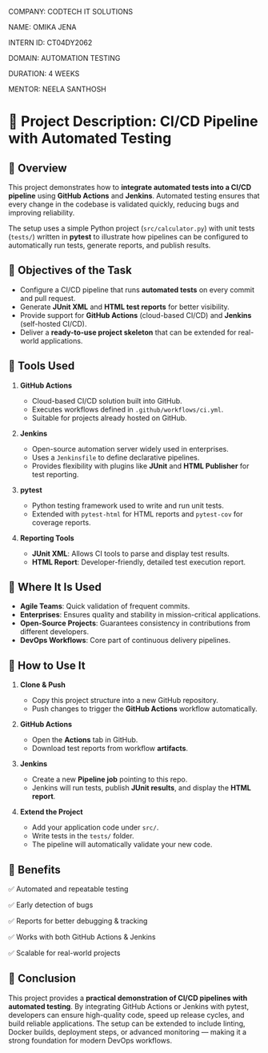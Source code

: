 COMPANY: CODTECH IT SOLUTIONS

NAME: OMIKA JENA

INTERN ID: CT04DY2062

DOMAIN: AUTOMATION TESTING

DURATION: 4 WEEKS

MENTOR: NEELA SANTHOSH

# 📌 Project Description: CI/CD Pipeline with Automated Testing

## 🔹 Overview

This project demonstrates how to **integrate automated tests into a CI/CD pipeline** using **GitHub Actions** and **Jenkins**. Automated testing ensures that every change in the codebase is validated quickly, reducing bugs and improving reliability.

The setup uses a simple Python project (`src/calculator.py`) with unit tests (`tests/`) written in **pytest** to illustrate how pipelines can be configured to automatically run tests, generate reports, and publish results.


## 🔹 Objectives of the Task

* Configure a CI/CD pipeline that runs **automated tests** on every commit and pull request.
* Generate **JUnit XML** and **HTML test reports** for better visibility.
* Provide support for **GitHub Actions** (cloud-based CI/CD) and **Jenkins** (self-hosted CI/CD).
* Deliver a **ready-to-use project skeleton** that can be extended for real-world applications.

## 🔹 Tools Used

1. **GitHub Actions**

   * Cloud-based CI/CD solution built into GitHub.
   * Executes workflows defined in `.github/workflows/ci.yml`.
   * Suitable for projects already hosted on GitHub.

2. **Jenkins**

   * Open-source automation server widely used in enterprises.
   * Uses a `Jenkinsfile` to define declarative pipelines.
   * Provides flexibility with plugins like **JUnit** and **HTML Publisher** for test reporting.

3. **pytest**

   * Python testing framework used to write and run unit tests.
   * Extended with `pytest-html` for HTML reports and `pytest-cov` for coverage reports.

4. **Reporting Tools**

   * **JUnit XML**: Allows CI tools to parse and display test results.
   * **HTML Report**: Developer-friendly, detailed test execution report.


## 🔹 Where It Is Used

* **Agile Teams**: Quick validation of frequent commits.
* **Enterprises**: Ensures quality and stability in mission-critical applications.
* **Open-Source Projects**: Guarantees consistency in contributions from different developers.
* **DevOps Workflows**: Core part of continuous delivery pipelines.

## 🔹 How to Use It

1. **Clone & Push**

   * Copy this project structure into a new GitHub repository.
   * Push changes to trigger the **GitHub Actions** workflow automatically.

2. **GitHub Actions**

   * Open the **Actions** tab in GitHub.
   * Download test reports from workflow **artifacts**.

3. **Jenkins**

   * Create a new **Pipeline job** pointing to this repo.
   * Jenkins will run tests, publish **JUnit results**, and display the **HTML report**.

4. **Extend the Project**

   * Add your application code under `src/`.
   * Write tests in the `tests/` folder.
   * The pipeline will automatically validate your new code.

## 🔹 Benefits

✅ Automated and repeatable testing

✅ Early detection of bugs

✅ Reports for better debugging & tracking

✅ Works with both GitHub Actions & Jenkins

✅ Scalable for real-world projects

## 🔹 Conclusion

This project provides a **practical demonstration of CI/CD pipelines with automated testing**. By integrating GitHub Actions or Jenkins with pytest, developers can ensure high-quality code, speed up release cycles, and build reliable applications. The setup can be extended to include linting, Docker builds, deployment steps, or advanced monitoring — making it a strong foundation for modern DevOps workflows.


